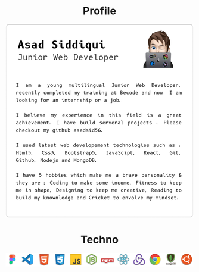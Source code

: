 

<h1 align="center"> Profile</h1>
  <img src="Title.png"/>


<h1 align="center"> Techno</h1>
  <img src="techo.png"/>



